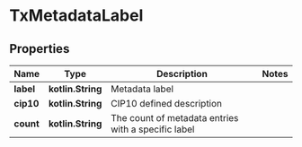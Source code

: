 
# TxMetadataLabel

## Properties
Name | Type | Description | Notes
------------ | ------------- | ------------- | -------------
**label** | **kotlin.String** | Metadata label | 
**cip10** | **kotlin.String** | CIP10 defined description | 
**count** | **kotlin.String** | The count of metadata entries with a specific label | 



